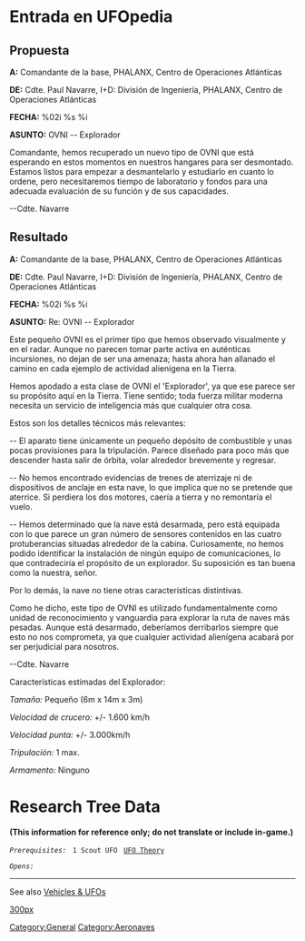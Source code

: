 # Entrada en UFOpedia

## Propuesta

**A:** Comandante de la base, PHALANX, Centro de Operaciones Atlánticas

**DE:** Cdte. Paul Navarre, I+D: División de Ingeniería, PHALANX, Centro
de Operaciones Atlánticas

**FECHA:** %02i %s %i

**ASUNTO:** OVNI -- Explorador

Comandante, hemos recuperado un nuevo tipo de OVNI que está esperando en
estos momentos en nuestros hangares para ser desmontado. Estamos listos
para empezar a desmantelarlo y estudiarlo en cuanto lo ordene, pero
necesitaremos tiempo de laboratorio y fondos para una adecuada
evaluación de su función y de sus capacidades.

--Cdte. Navarre

## Resultado

**A:** Comandante de la base, PHALANX, Centro de Operaciones Atlánticas

**DE:** Cdte. Paul Navarre, I+D: División de Ingeniería, PHALANX, Centro
de Operaciones Atlánticas

**FECHA:** %02i %s %i

**ASUNTO:** Re: OVNI -- Explorador

Este pequeño OVNI es el primer tipo que hemos observado visualmente y en
el radar. Aunque no parecen tomar parte activa en auténticas
incursiones, no dejan de ser una amenaza; hasta ahora han allanado el
camino en cada ejemplo de actividad alienígena en la Tierra.

Hemos apodado a esta clase de OVNI el 'Explorador', ya que ese parece
ser su propósito aquí en la Tierra. Tiene sentido; toda fuerza militar
moderna necesita un servicio de inteligencia más que cualquier otra
cosa.

Estos son los detalles técnicos más relevantes:

-- El aparato tiene únicamente un pequeño depósito de combustible y unas
pocas provisiones para la tripulación. Parece diseñado para poco más que
descender hasta salir de órbita, volar alrededor brevemente y regresar.

-- No hemos encontrado evidencias de trenes de aterrizaje ni de
dispositivos de anclaje en esta nave, lo que implica que no se pretende
que aterrice. Si perdiera los dos motores, caería a tierra y no
remontaría el vuelo.

-- Hemos determinado que la nave está desarmada, pero está equipada con
lo que parece un gran número de sensores contenidos en las cuatro
protuberancias situadas alrededor de la cabina. Curiosamente, no hemos
podido identificar la instalación de ningún equipo de comunicaciones, lo
que contradeciría el propósito de un explorador. Su suposición es tan
buena como la nuestra, señor.

Por lo demás, la nave no tiene otras características distintivas.

Como he dicho, este tipo de OVNI es utilizado fundamentalmente como
unidad de reconocimiento y vanguardia para explorar la ruta de naves más
pesadas. Aunque está desarmado, deberíamos derribarlos siempre que esto
no nos comprometa, ya que cualquier actividad alienígena acabará por ser
perjudicial para nosotros.

--Cdte. Navarre

Características estimadas del Explorador:

*Tamaño:* Pequeño (6m x 14m x 3m)

*Velocidad de crucero:* +/- 1.600 km/h

*Velocidad punta:* +/- 3.000km/h

*Tripulación:* 1 max.

*Armamento:* Ninguno

# Research Tree Data

**(This information for reference only; do not translate or include
in-game.)**

*`Prerequisites:`*
` 1 Scout UFO`
` `[`UFO Theory`](Research/UFO_Theory "wikilink")

*`Opens:`*

------------------------------------------------------------------------

See also [Vehicles & UFOs](Vehicles_&_UFOs "wikilink")

[300px](image:Ufo_scout.jpg "wikilink")

[Category:General](Category:General "wikilink")
[Category:Aeronaves](Category:Aeronaves "wikilink")